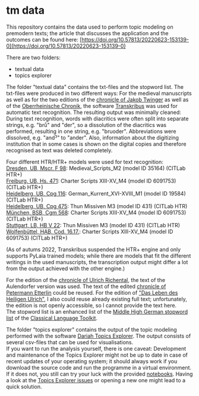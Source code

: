 # tm data

This repository contains the data used to perform topic modeling on premodern texts; the article that discusses the application and the outcomes can be found here: [https://doi.org/10.57813/20220623-153139-0](https://doi.org/10.57813/20220623-153139-0)

There are two folders:
* textual data
* topics explorer 

The folder "textual data" contains the txt-files and the stopword list. 
The txt-files were produced in two different ways: 
For the medieval manuscripts as well as for the two editions of the [chronicle of Jakob Twinger](https://de.wikisource.org/wiki/Die_Chroniken_der_deutschen_St%C3%A4dte#Die_Chroniken_der_oberrheinischen_St%C3%A4dte._Stra%C3%9Fburg) as well as of the [Oberrheinische Chronik](http://dl.ub.uni-freiburg.de/diglit/grieshaber1850a/0017/image?sid=f39b41f27183a69038021538897f5344#current_page), the software [Transkribus](https://readcoop.eu/transkribus/?sc=Transkribus) was used for automatic text recognition. The resulting output was minimally cleaned: During text recognition, words with diacritics were often split into separate strings, e.g. "brů" and "der", so a dissolution of the diacritics was performed, resulting in one string, e.g. "bruoder". Abbreviations were dissolved, e.g. "andˀ" to "ander". Also, information about the digitizing institution that in some cases is shown on the digital copies and therefore recognised as text was deleted completely.  
  
Four different HTR/HTR+ models were used for text recognition:  
[Dresden, UB, Mscr. F 98](https://handschriftencensus.de/18800): Medieval_Scripts_M2 (model ID 35164)  (CITLab HTR+)  
[Freiburg, UB, Hs. 471](https://handschriftencensus.de/13868): Charter Scripts XIII-XV_M4 (model ID 6091753)  (CITLab HTR+)  
[Heidelberg, UB, Cpg 116](https://handschriftencensus.de/10347): German_Kurrent_XVI-XVIII_M1 (model ID 19584)  (CITLab HTR+)  
[Heidelberg, UB, Cpg 475](https://handschriftencensus.de/10406): Thun Missiven M3 (model ID 431)  (CITLab HTR)  
[München, BSB, Cgm 568](https://handschriftencensus.de/6173): Charter Scripts XIII-XV_M4 (model ID 6091753)  (CITLab HTR+)  
[Stuttgart, LB, HB V 22](https://handschriftencensus.de/5897): Thun Missiven M3 (model ID 431)  (CITLab HTR)  
[Wolfenbüttel, HAB, Cod. 16.17.](https://handschriftencensus.de/6669): Charter Scripts XIII-XV_M4 (model ID 6091753)  (CITLab HTR+)  

(As of autums 2022, Transkribus suspended the HTR+ engine and only supports PyLaia trained models; while there are models that fit the different writings in the used manuscripts, the transcription output might differ a lot from the output achieved with the other engine.)
  
For the edition of the [chronicle of Ulrich Richental](https://edition.mgh.de/001/html/edition.html), the text of the Aulendorfer version was used. The text of the edited [chronicle of Petermann Etterlin](https://www.e-helvetica.nb.admin.ch/view/nbdig-59267!urn%3Anbn%3Ach%3Anbdig-59267%3Anbdig-59267_11.pdf?q=&v=all&urn=nbdig-59267&waybackMode=page&start=0&rows=20&sort=score%20desc%2C%20ehs_urn_id%20asc) could be reused. For the edition of ["Das Leben des Heiligen Ulrich"](https://doi.org/10.1515/9783110816815), I also could reuse already existing full text; unfortunately, the edition is not openly accessible, so I cannot provide the text here.  
The stopword list is an enhanced list of the [Middle High German stopword list](https://docs.cltk.org/en/latest/languages.html#middle-high-german) of the [Classical Language Toolkit](http://cltk.org/).

The folder "topics explorer" contains the output of the topic modeling performed with the software [Dariah Topics Explorer](https://dariah-de.github.io/TopicsExplorer/). The output consists of several csv-files that can be used for visualisations.  
If you want to run the analysis yourself, there is one caveat: Development and maintenance of the Topics Explorer might not be up to date in case of recent updates of your operating system; it should always work if you download the source code and run the programme in a virtual environment. If it does not, you still can try your luck with the provided [notebooks](https://github.com/DARIAH-DE/Topics/tree/master/notebooks). Having a look at the [Topics Explorer issues](https://github.com/DARIAH-DE/TopicsExplorer/issues) or opening a new one might lead to a quick solution.
